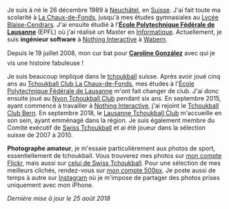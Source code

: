 Je suis à né le 26 décembre 1989 à [Neuchâtel](http://fr.wikipedia.org/wiki/Neuch%C3%A2tel), en [Suisse](https://fr.wikipedia.org/wiki/Suisse). J'ai fait toute ma scolarité à [La Chaux-de-Fonds](http://fr.wikipedia.org/wiki/La_Chaux-de-Fonds), jusqu'à mes études gymnasiales au [Lycée Blaise-Cendrars](http://www.lyceeblaisecendrars.ch). J'ai ensuite étudié à l'**[École Polytechnique Fédérale de Lausanne](http://www.epfl.ch)** (EPFL) où j'ai réalisé un Master en [Informatique](http://ic.epfl.ch/informatique). Actuellement, je suis **ingénieur software** à [Nothing Interactive](https://nothing.ch) à [Wabern](https://en.wikipedia.org/wiki/Wabern_bei_Bern).

Depuis le 19 juillet 2008, mon c&#156;ur bat pour **[Caroline González](http://twitter.com/carogonzo)** avec qui je vis une histoire fabuleuse !

Je suis beaucoup impliqué dans le [tchoukball](https://fr.wikipedia.org/wiki/Tchoukball) suisse. Après avoir joué cinq ans au [Tchoukball Club La Chaux-de-Fonds](http://tbcc.ch), mes études à l'[École Polytechnique Fédérale de Lausanne](http://epfl.ch) m'ont fait changer de club. J'ai donc ensuite joué au [Nyon Tchoukball Club](http://ntbc.ch) pendant six ans. En septembre 2015, ayant commencé à travailler à [Nothing Interactive](https://nothing.ch), j'ai rejoint le [Tchoukball Club Bern](http://tcbern.ch). En septembre 2018, le [Lausanne Tchoukball Club](http://ltbc.ch) m'accueille en son sein, ayant emménagé dans la région. Je suis également membre du Comité exécutif de [Swiss Tchoukball](http://tchoukball.ch) et ai été joueur dans la sélection suisse de 2007 à 2010.

**Photographe amateur**, je m'essaie particulièrement aux photos de sport, essentiellement de tchoukball. Vous trouverez mes photos sur [mon compte Flickr](https://flickr.com/siedler), mais aussi sur [celui de Swiss Tchoukball](https://flickr.com/swisstchoukball). Pour une sélection de mes meilleurs clichés, rendez-vous sur [mon compte 500px](https://500px.com/davidsandoz). Je poste aussi de temps à autre sur [Instagram](https://instagram.com/davidsandoz) où je m'impose de partager des photos prises uniquement avec mon iPhone.

*Dernière mise à jour le 25 août 2018*